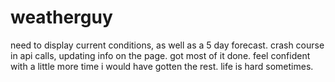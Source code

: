 # weatherguy

need to display current conditions, as well as a 5 day forecast. crash course in api calls, updating info on the page. got most of it done. feel confident with
a little more time i would have gotten the rest. life is hard sometimes. 

